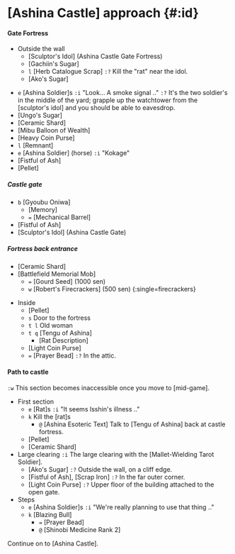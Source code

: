 # [Ashina Castle] approach {#:id}

#### Gate Fortress
- Outside the wall
  + [Sculptor's Idol] (Ashina Castle Gate Fortress)
  + [Gachiin's Sugar]
  + `l` [Herb Catalogue Scrap]
    `:?` Kill the "rat" near the idol.
  + [Ako's Sugar]
+ `e` [Ashina Soldier]s
  `:i` "Look... A smoke signal .."
  `:?` It's the two soldier's in the middle of the yard; grapple up the watchtower from the [sculptor's idol] and you should be able to eavesdrop.
+ [Ungo's Sugar]
+ [Ceramic Shard]
+ [Mibu Balloon of Wealth]
+ [Heavy Coin Purse]
+ `l` [Remnant]
+ `e` [Ashina Soldier] (horse)
  `:i` "Kokage"
+ [Fistful of Ash]
+ [Pellet]
##### Castle gate
+ `b` [Gyoubu Oniwa]
  - [Memory]
  - `=` [Mechanical Barrel]
+ [Fistful of Ash]
+ [Sculptor's Idol] (Ashina Castle Gate)
##### Fortress back entrance
+ [Ceramic Shard]
+ [Battlefield Memorial Mob]
  + `=` [Gourd Seed] (1000 sen)
  + `w` [Robert's Firecrackers] (500 sen) {:single=firecrackers}
- Inside
  + [Pellet]
  + `s` Door to the fortress
  + `t l` Old woman
  + `t q` [Tengu of Ashina]
    + [Rat Description]
  + [Light Coin Purse]
  + `=` [Prayer Bead]
    `:?` In the attic.
    
#### Path to castle
`:w` This section becomes inaccessible once you move to [mid-game].

- First section
  + `e` [Rat]s
    `:i` "It seems Isshin's illness .."
  + `k` Kill the [rat]s
    + `@` [Ashina Esoteric Text]
      Talk to [Tengu of Ashina] back at castle fortress.
  + [Pellet]
  + [Ceramic Shard]
- Large clearing
  `:i` The large clearing with the [Mallet-Wielding Tarot Soldier].
  + [Ako's Sugar]
    `:?` Outside the wall, on a cliff edge.
  + [Fistful of Ash], [Scrap Iron]
    `:?` In the far outer corner.
  + [Light Coin Purse]
    `:?` Upper floor of the building attached to the open gate.
- Steps
  + `e` [Ashina Soldier]s
    `:i` "We're really planning to use that thing .."
  + `k` [Blazing Bull]
    - `=` [Prayer Bead]
    - `@` [Shinobi Medicine Rank 2]

Continue on to [Ashina Castle].
